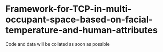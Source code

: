 # Framework-for-TCP-in-multi-occupant-space-based-on-facial-temperature-and-human-attributes

Code and data will be collated as soon as possible
